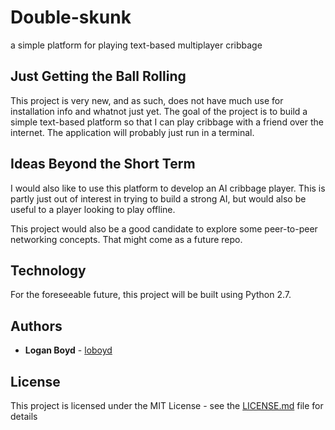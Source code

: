 # Double-skunk
a simple platform for playing text-based multiplayer cribbage

## Just Getting the Ball Rolling
This project is very new, and as such, does not have much use for installation info and whatnot just yet. The goal of the project is to build a simple text-based platform so that I can play cribbage with a friend over the internet. The application will probably just run in a terminal.

## Ideas Beyond the Short Term
I would also like to use this platform to develop an AI cribbage player. This is partly just out of interest in trying to build a strong AI, but would also be useful to a player looking to play offline.

This project would also be a good candidate to explore some peer-to-peer networking concepts. That might come as a future repo.

## Technology
For the foreseeable future, this project will be built using Python 2.7.

## Authors

* **Logan Boyd** - [loboyd](https://github.com/loboyd)


## License

This project is licensed under the MIT License - see the [LICENSE.md](LICENSE.md) file for details
